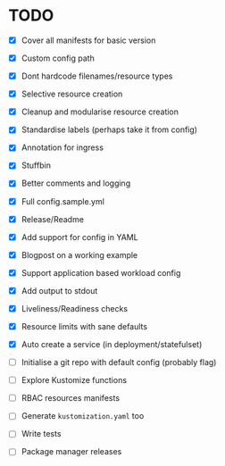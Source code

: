 # TODO

- [X] Cover all manifests for basic version

- [X] Custom config path

- [X] Dont hardcode filenames/resource types

- [X] Selective resource creation

- [X] Cleanup and modularise resource creation

- [X] Standardise labels (perhaps take it from config)

- [X] Annotation for ingress

- [X] Stuffbin

- [X] Better comments and logging

- [X] Full config.sample.yml

- [X] Release/Readme

- [X] Add support for config in YAML

- [x] Blogpost on a working example

- [x] Support application based workload config

- [x] Add output to stdout

- [x] Liveliness/Readiness checks

- [x] Resource limits with sane defaults

- [x] Auto create a service (in deployment/statefulset)

- [ ] Initialise a git repo with default config (probably flag)

- [ ] Explore Kustomize functions

- [ ] RBAC resources manifests

- [ ] Generate `kustomization.yaml` too

- [ ] Write tests

- [ ] Package manager releases
